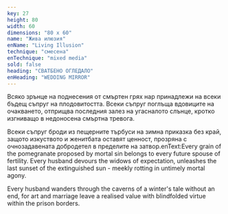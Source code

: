 ```yaml
---
key: 27
height: 80
width: 60
dimensions: "80 x 60"
name: "Жива илюзия"
enName: "Living Illusion"
technique: "смесена"
enTechnique: "mixed media"
sold: false
heading: "СВАТБЕНО ОГЛЕДАЛО"
enHeading: "WEDDING MIRROR"
---
```

Всяко зрънце на поднесения от смъртен грях нар принадлежи на всеки бъдещ съпруг на плодовитостта. Всеки съпруг поглъща вдовиците на очакването, отприщва последния залез на угасналото слънце, кротко изгниващо в недоносена смъртна тревога.

Всеки съпруг броди из пещерните търбуси на зимна приказка без край, защото изкуството и женитбата оставят ценност, прозряна с очнозадавената добродетел в пределите на затвор.enText:Every grain of the pomegranate proposed by mortal sin belongs to every future spouse of fertility. Every husband devours the widows of expectation, unleashes the last sunset of the extinguished sun - meekly rotting in untimely mortal agony. 

Every husband wanders through the caverns of a winter's tale without an end, for art and marriage leave a realised value with blindfolded virtue within the prison borders.